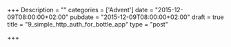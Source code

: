 +++
Description = ""
categories = ['Advent']
date = "2015-12-09T08:00:00+02:00"
pubdate = "2015-12-09T08:00:00+02:00"
draft = true
title = "9_simple_http_auth_for_bottle_app"
type = "post"

+++

